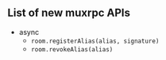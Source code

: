 ## List of new muxrpc APIs

- async
  - `room.registerAlias(alias, signature)`
  - `room.revokeAlias(alias)`